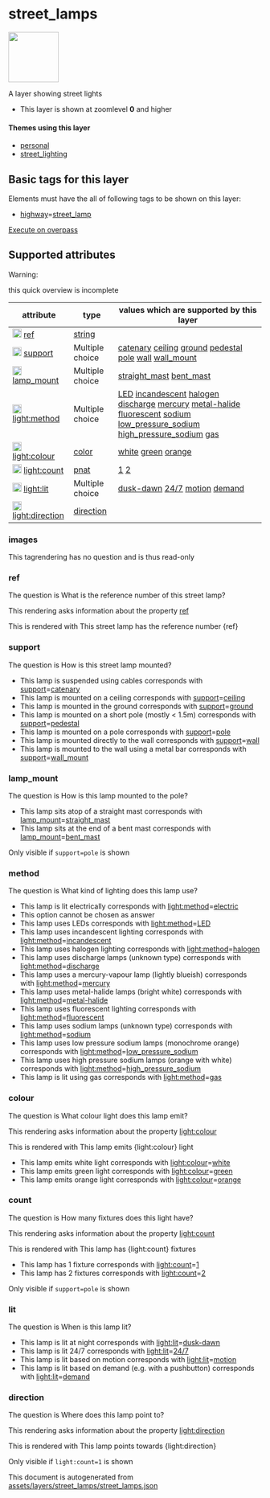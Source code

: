 

 street_lamps 
==============



<img src='https://mapcomplete.osm.be/./assets/layers/street_lamps/street_lamp.svg' height="100px"> 

A layer showing street lights






  - This layer is shown at zoomlevel **0** and higher




#### Themes using this layer 





  - [personal](https://mapcomplete.osm.be/personal)
  - [street_lighting](https://mapcomplete.osm.be/street_lighting)




 Basic tags for this layer 
---------------------------



Elements must have the all of following tags to be shown on this layer:



  - <a href='https://wiki.openstreetmap.org/wiki/Key:highway' target='_blank'>highway</a>=<a href='https://wiki.openstreetmap.org/wiki/Tag:highway%3Dstreet_lamp' target='_blank'>street_lamp</a>


[Execute on overpass](http://overpass-turbo.eu/?Q=%5Bout%3Ajson%5D%5Btimeout%3A90%5D%3B(%20%20%20%20nwr%5B%22highway%22%3D%22street_lamp%22%5D(%7B%7Bbbox%7D%7D)%3B%0A)%3Bout%20body%3B%3E%3Bout%20skel%20qt%3B)



 Supported attributes 
----------------------



Warning: 

this quick overview is incomplete



attribute | type | values which are supported by this layer
----------- | ------ | ------------------------------------------
[<img src='https://mapcomplete.osm.be/assets/svg/statistics.svg' height='18px'>](https://taginfo.openstreetmap.org/keys/ref#values) [ref](https://wiki.openstreetmap.org/wiki/Key:ref) | [string](../SpecialInputElements.md#string) | 
[<img src='https://mapcomplete.osm.be/assets/svg/statistics.svg' height='18px'>](https://taginfo.openstreetmap.org/keys/support#values) [support](https://wiki.openstreetmap.org/wiki/Key:support) | Multiple choice | [catenary](https://wiki.openstreetmap.org/wiki/Tag:support%3Dcatenary) [ceiling](https://wiki.openstreetmap.org/wiki/Tag:support%3Dceiling) [ground](https://wiki.openstreetmap.org/wiki/Tag:support%3Dground) [pedestal](https://wiki.openstreetmap.org/wiki/Tag:support%3Dpedestal) [pole](https://wiki.openstreetmap.org/wiki/Tag:support%3Dpole) [wall](https://wiki.openstreetmap.org/wiki/Tag:support%3Dwall) [wall_mount](https://wiki.openstreetmap.org/wiki/Tag:support%3Dwall_mount)
[<img src='https://mapcomplete.osm.be/assets/svg/statistics.svg' height='18px'>](https://taginfo.openstreetmap.org/keys/lamp_mount#values) [lamp_mount](https://wiki.openstreetmap.org/wiki/Key:lamp_mount) | Multiple choice | [straight_mast](https://wiki.openstreetmap.org/wiki/Tag:lamp_mount%3Dstraight_mast) [bent_mast](https://wiki.openstreetmap.org/wiki/Tag:lamp_mount%3Dbent_mast)
[<img src='https://mapcomplete.osm.be/assets/svg/statistics.svg' height='18px'>](https://taginfo.openstreetmap.org/keys/light:method#values) [light:method](https://wiki.openstreetmap.org/wiki/Key:light:method) | Multiple choice | [LED](https://wiki.openstreetmap.org/wiki/Tag:light:method%3DLED) [incandescent](https://wiki.openstreetmap.org/wiki/Tag:light:method%3Dincandescent) [halogen](https://wiki.openstreetmap.org/wiki/Tag:light:method%3Dhalogen) [discharge](https://wiki.openstreetmap.org/wiki/Tag:light:method%3Ddischarge) [mercury](https://wiki.openstreetmap.org/wiki/Tag:light:method%3Dmercury) [metal-halide](https://wiki.openstreetmap.org/wiki/Tag:light:method%3Dmetal-halide) [fluorescent](https://wiki.openstreetmap.org/wiki/Tag:light:method%3Dfluorescent) [sodium](https://wiki.openstreetmap.org/wiki/Tag:light:method%3Dsodium) [low_pressure_sodium](https://wiki.openstreetmap.org/wiki/Tag:light:method%3Dlow_pressure_sodium) [high_pressure_sodium](https://wiki.openstreetmap.org/wiki/Tag:light:method%3Dhigh_pressure_sodium) [gas](https://wiki.openstreetmap.org/wiki/Tag:light:method%3Dgas)
[<img src='https://mapcomplete.osm.be/assets/svg/statistics.svg' height='18px'>](https://taginfo.openstreetmap.org/keys/light:colour#values) [light:colour](https://wiki.openstreetmap.org/wiki/Key:light:colour) | [color](../SpecialInputElements.md#color) | [white](https://wiki.openstreetmap.org/wiki/Tag:light:colour%3Dwhite) [green](https://wiki.openstreetmap.org/wiki/Tag:light:colour%3Dgreen) [orange](https://wiki.openstreetmap.org/wiki/Tag:light:colour%3Dorange)
[<img src='https://mapcomplete.osm.be/assets/svg/statistics.svg' height='18px'>](https://taginfo.openstreetmap.org/keys/light:count#values) [light:count](https://wiki.openstreetmap.org/wiki/Key:light:count) | [pnat](../SpecialInputElements.md#pnat) | [1](https://wiki.openstreetmap.org/wiki/Tag:light:count%3D1) [2](https://wiki.openstreetmap.org/wiki/Tag:light:count%3D2)
[<img src='https://mapcomplete.osm.be/assets/svg/statistics.svg' height='18px'>](https://taginfo.openstreetmap.org/keys/light:lit#values) [light:lit](https://wiki.openstreetmap.org/wiki/Key:light:lit) | Multiple choice | [dusk-dawn](https://wiki.openstreetmap.org/wiki/Tag:light:lit%3Ddusk-dawn) [24/7](https://wiki.openstreetmap.org/wiki/Tag:light:lit%3D24/7) [motion](https://wiki.openstreetmap.org/wiki/Tag:light:lit%3Dmotion) [demand](https://wiki.openstreetmap.org/wiki/Tag:light:lit%3Ddemand)
[<img src='https://mapcomplete.osm.be/assets/svg/statistics.svg' height='18px'>](https://taginfo.openstreetmap.org/keys/light:direction#values) [light:direction](https://wiki.openstreetmap.org/wiki/Key:light:direction) | [direction](../SpecialInputElements.md#direction) | 




### images 



This tagrendering has no question and is thus read-only





### ref 



The question is  What is the reference number of this street lamp?

This rendering asks information about the property  [ref](https://wiki.openstreetmap.org/wiki/Key:ref) 

This is rendered with  This street lamp has the reference number {ref}





### support 



The question is  How is this street lamp mounted?





  - This lamp is suspended using cables corresponds with  <a href='https://wiki.openstreetmap.org/wiki/Key:support' target='_blank'>support</a>=<a href='https://wiki.openstreetmap.org/wiki/Tag:support%3Dcatenary' target='_blank'>catenary</a>
  - This lamp is mounted on a ceiling corresponds with  <a href='https://wiki.openstreetmap.org/wiki/Key:support' target='_blank'>support</a>=<a href='https://wiki.openstreetmap.org/wiki/Tag:support%3Dceiling' target='_blank'>ceiling</a>
  - This lamp is mounted in the ground corresponds with  <a href='https://wiki.openstreetmap.org/wiki/Key:support' target='_blank'>support</a>=<a href='https://wiki.openstreetmap.org/wiki/Tag:support%3Dground' target='_blank'>ground</a>
  - This lamp is mounted on a short pole (mostly < 1.5m) corresponds with  <a href='https://wiki.openstreetmap.org/wiki/Key:support' target='_blank'>support</a>=<a href='https://wiki.openstreetmap.org/wiki/Tag:support%3Dpedestal' target='_blank'>pedestal</a>
  - This lamp is mounted on a pole corresponds with  <a href='https://wiki.openstreetmap.org/wiki/Key:support' target='_blank'>support</a>=<a href='https://wiki.openstreetmap.org/wiki/Tag:support%3Dpole' target='_blank'>pole</a>
  - This lamp is mounted directly to the wall corresponds with  <a href='https://wiki.openstreetmap.org/wiki/Key:support' target='_blank'>support</a>=<a href='https://wiki.openstreetmap.org/wiki/Tag:support%3Dwall' target='_blank'>wall</a>
  - This lamp is mounted to the wall using a metal bar corresponds with  <a href='https://wiki.openstreetmap.org/wiki/Key:support' target='_blank'>support</a>=<a href='https://wiki.openstreetmap.org/wiki/Tag:support%3Dwall_mount' target='_blank'>wall_mount</a>




### lamp_mount 



The question is  How is this lamp mounted to the pole?





  - This lamp sits atop of a straight mast corresponds with  <a href='https://wiki.openstreetmap.org/wiki/Key:lamp_mount' target='_blank'>lamp_mount</a>=<a href='https://wiki.openstreetmap.org/wiki/Tag:lamp_mount%3Dstraight_mast' target='_blank'>straight_mast</a>
  - This lamp sits at the end of a bent mast corresponds with  <a href='https://wiki.openstreetmap.org/wiki/Key:lamp_mount' target='_blank'>lamp_mount</a>=<a href='https://wiki.openstreetmap.org/wiki/Tag:lamp_mount%3Dbent_mast' target='_blank'>bent_mast</a>


Only visible if  `support=pole`  is shown



### method 



The question is  What kind of lighting does this lamp use?





  - This lamp is lit electrically corresponds with  <a href='https://wiki.openstreetmap.org/wiki/Key:light:method' target='_blank'>light:method</a>=<a href='https://wiki.openstreetmap.org/wiki/Tag:light:method%3Delectric' target='_blank'>electric</a>
  - This option cannot be chosen as answer
  - This lamp uses LEDs corresponds with  <a href='https://wiki.openstreetmap.org/wiki/Key:light:method' target='_blank'>light:method</a>=<a href='https://wiki.openstreetmap.org/wiki/Tag:light:method%3DLED' target='_blank'>LED</a>
  - This lamp uses incandescent lighting corresponds with  <a href='https://wiki.openstreetmap.org/wiki/Key:light:method' target='_blank'>light:method</a>=<a href='https://wiki.openstreetmap.org/wiki/Tag:light:method%3Dincandescent' target='_blank'>incandescent</a>
  - This lamp uses halogen lighting corresponds with  <a href='https://wiki.openstreetmap.org/wiki/Key:light:method' target='_blank'>light:method</a>=<a href='https://wiki.openstreetmap.org/wiki/Tag:light:method%3Dhalogen' target='_blank'>halogen</a>
  - This lamp uses discharge lamps (unknown type) corresponds with  <a href='https://wiki.openstreetmap.org/wiki/Key:light:method' target='_blank'>light:method</a>=<a href='https://wiki.openstreetmap.org/wiki/Tag:light:method%3Ddischarge' target='_blank'>discharge</a>
  - This lamp uses a mercury-vapour lamp (lightly blueish) corresponds with  <a href='https://wiki.openstreetmap.org/wiki/Key:light:method' target='_blank'>light:method</a>=<a href='https://wiki.openstreetmap.org/wiki/Tag:light:method%3Dmercury' target='_blank'>mercury</a>
  - This lamp uses metal-halide lamps (bright white) corresponds with  <a href='https://wiki.openstreetmap.org/wiki/Key:light:method' target='_blank'>light:method</a>=<a href='https://wiki.openstreetmap.org/wiki/Tag:light:method%3Dmetal-halide' target='_blank'>metal-halide</a>
  - This lamp uses fluorescent lighting corresponds with  <a href='https://wiki.openstreetmap.org/wiki/Key:light:method' target='_blank'>light:method</a>=<a href='https://wiki.openstreetmap.org/wiki/Tag:light:method%3Dfluorescent' target='_blank'>fluorescent</a>
  - This lamp uses sodium lamps (unknown type) corresponds with  <a href='https://wiki.openstreetmap.org/wiki/Key:light:method' target='_blank'>light:method</a>=<a href='https://wiki.openstreetmap.org/wiki/Tag:light:method%3Dsodium' target='_blank'>sodium</a>
  - This lamp uses low pressure sodium lamps (monochrome orange) corresponds with  <a href='https://wiki.openstreetmap.org/wiki/Key:light:method' target='_blank'>light:method</a>=<a href='https://wiki.openstreetmap.org/wiki/Tag:light:method%3Dlow_pressure_sodium' target='_blank'>low_pressure_sodium</a>
  - This lamp uses high pressure sodium lamps (orange with white) corresponds with  <a href='https://wiki.openstreetmap.org/wiki/Key:light:method' target='_blank'>light:method</a>=<a href='https://wiki.openstreetmap.org/wiki/Tag:light:method%3Dhigh_pressure_sodium' target='_blank'>high_pressure_sodium</a>
  - This lamp is lit using gas corresponds with  <a href='https://wiki.openstreetmap.org/wiki/Key:light:method' target='_blank'>light:method</a>=<a href='https://wiki.openstreetmap.org/wiki/Tag:light:method%3Dgas' target='_blank'>gas</a>




### colour 



The question is  What colour light does this lamp emit?

This rendering asks information about the property  [light:colour](https://wiki.openstreetmap.org/wiki/Key:light:colour) 

This is rendered with  This lamp emits {light:colour} light





  - This lamp emits white light corresponds with  <a href='https://wiki.openstreetmap.org/wiki/Key:light:colour' target='_blank'>light:colour</a>=<a href='https://wiki.openstreetmap.org/wiki/Tag:light:colour%3Dwhite' target='_blank'>white</a>
  - This lamp emits green light corresponds with  <a href='https://wiki.openstreetmap.org/wiki/Key:light:colour' target='_blank'>light:colour</a>=<a href='https://wiki.openstreetmap.org/wiki/Tag:light:colour%3Dgreen' target='_blank'>green</a>
  - This lamp emits orange light corresponds with  <a href='https://wiki.openstreetmap.org/wiki/Key:light:colour' target='_blank'>light:colour</a>=<a href='https://wiki.openstreetmap.org/wiki/Tag:light:colour%3Dorange' target='_blank'>orange</a>




### count 



The question is  How many fixtures does this light have?

This rendering asks information about the property  [light:count](https://wiki.openstreetmap.org/wiki/Key:light:count) 

This is rendered with  This lamp has {light:count} fixtures





  - This lamp has 1 fixture corresponds with  <a href='https://wiki.openstreetmap.org/wiki/Key:light:count' target='_blank'>light:count</a>=<a href='https://wiki.openstreetmap.org/wiki/Tag:light:count%3D1' target='_blank'>1</a>
  - This lamp has 2 fixtures corresponds with  <a href='https://wiki.openstreetmap.org/wiki/Key:light:count' target='_blank'>light:count</a>=<a href='https://wiki.openstreetmap.org/wiki/Tag:light:count%3D2' target='_blank'>2</a>


Only visible if  `support=pole`  is shown



### lit 



The question is  When is this lamp lit?





  - This lamp is lit at night corresponds with  <a href='https://wiki.openstreetmap.org/wiki/Key:light:lit' target='_blank'>light:lit</a>=<a href='https://wiki.openstreetmap.org/wiki/Tag:light:lit%3Ddusk-dawn' target='_blank'>dusk-dawn</a>
  - This lamp is lit 24/7 corresponds with  <a href='https://wiki.openstreetmap.org/wiki/Key:light:lit' target='_blank'>light:lit</a>=<a href='https://wiki.openstreetmap.org/wiki/Tag:light:lit%3D24/7' target='_blank'>24/7</a>
  - This lamp is lit based on motion corresponds with  <a href='https://wiki.openstreetmap.org/wiki/Key:light:lit' target='_blank'>light:lit</a>=<a href='https://wiki.openstreetmap.org/wiki/Tag:light:lit%3Dmotion' target='_blank'>motion</a>
  - This lamp is lit based on demand (e.g. with a pushbutton) corresponds with  <a href='https://wiki.openstreetmap.org/wiki/Key:light:lit' target='_blank'>light:lit</a>=<a href='https://wiki.openstreetmap.org/wiki/Tag:light:lit%3Ddemand' target='_blank'>demand</a>




### direction 



The question is  Where does this lamp point to?

This rendering asks information about the property  [light:direction](https://wiki.openstreetmap.org/wiki/Key:light:direction) 

This is rendered with  This lamp points towards {light:direction}



Only visible if  `light:count=1`  is shown 

This document is autogenerated from [assets/layers/street_lamps/street_lamps.json](https://github.com/pietervdvn/MapComplete/blob/develop/assets/layers/street_lamps/street_lamps.json)
